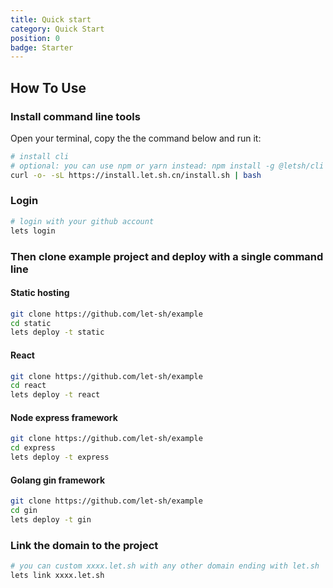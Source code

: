 ```yaml
---
title: Quick start
category: Quick Start
position: 0
badge: Starter
---
```


## How To Use

### Install command line tools

Open your terminal, copy the the command below and run it:

```bash
# install cli
# optional: you can use npm or yarn instead: npm install -g @letsh/cli or yarn global add @letsh/cli
curl -o- -sL https://install.let.sh.cn/install.sh | bash
```

### Login

```bash
# login with your github account
lets login
```

### Then clone example project and deploy with a single command line

#### Static hosting

```bash
git clone https://github.com/let-sh/example
cd static
lets deploy -t static
```

#### React

```bash
git clone https://github.com/let-sh/example
cd react
lets deploy -t react
```

#### Node express framework

```bash
git clone https://github.com/let-sh/example
cd express
lets deploy -t express
```

#### Golang gin framework

```bash
git clone https://github.com/let-sh/example
cd gin
lets deploy -t gin
```

### Link the domain to the project

```bash
# you can custom xxxx.let.sh with any other domain ending with let.sh
lets link xxxx.let.sh
```

<!--
## Admonitions

:::note
This is a note
:::

:::tip
This is a tip
:::

:::important
This is important
:::

:::caution
This is a caution
:::

:::warning
This is a warning
::: -->
